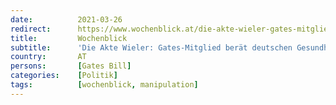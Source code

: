 ```yaml
---
date:          2021-03-26
redirect:      https://www.wochenblick.at/die-akte-wieler-gates-mitglied-beraet-deutschen-gesundheitsminister/
title:         Wochenblick
subtitle:      'Die Akte Wieler: Gates-Mitglied berät deutschen Gesundheitsminister'
country:       AT
persons:       [Gates Bill]
categories:    [Politik]
tags:          [wochenblick, manipulation]
---
```

